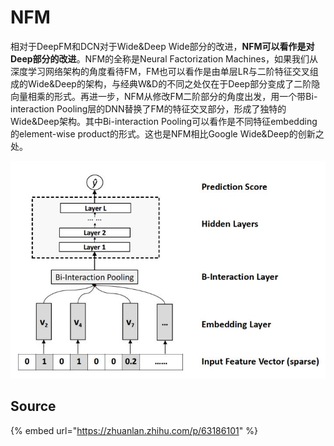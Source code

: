 # NFM

相对于DeepFM和DCN对于Wide&Deep Wide部分的改进，**NFM可以看作是对Deep部分的改进**。NFM的全称是Neural Factorization Machines，如果我们从深度学习网络架构的角度看待FM，FM也可以看作是由单层LR与二阶特征交叉组成的Wide&Deep的架构，与经典W&D的不同之处仅在于Deep部分变成了二阶隐向量相乘的形式。再进一步，NFM从修改FM二阶部分的角度出发，用一个带Bi-interaction Pooling层的DNN替换了FM的特征交叉部分，形成了独特的Wide&Deep架构。其中Bi-interaction Pooling可以看作是不同特征embedding的element-wise product的形式。这也是NFM相比Google Wide&Deep的创新之处。

![](../../../../../.gitbook/assets/v2-ce70760e88ca236e3d13f381df66cc4d_hd.jpg)

## Source

{% embed url="https://zhuanlan.zhihu.com/p/63186101" %}



